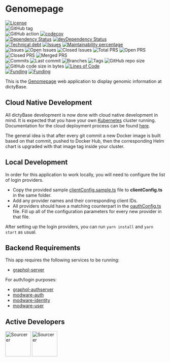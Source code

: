 # Genomepage

[![License](https://img.shields.io/badge/License-BSD%202--Clause-blue.svg)](LICENSE)  
![GitHub tag](https://img.shields.io/github/v/tag/dictyBase/genomepage)  
![GitHub action](https://github.com/dictyBase/genomepage/workflows/Node%20CI%20Develop/badge.svg)
[![codecov](https://codecov.io/gh/dictyBase/genomepage/branch/develop/graph/badge.svg)](https://codecov.io/gh/dictyBase/genomepage)  
[![Dependency Status](https://david-dm.org/dictyBase/genomepage/develop.svg?style=flat-square)](https://david-dm.org/dictyBase/genomepage/develop)
[![devDependency Status](https://david-dm.org/dictyBase/genomepage/develop/dev-status.svg?style=flat-square)](https://david-dm.org/dictyBase/genomepage/develop?type=dev)  
[![Technical debt](https://badgen.net/codeclimate/tech-debt/dictyBase/genomepage)](https://codeclimate.com/github/dictyBase/genomepage/trends/technical_debt)
[![Issues](https://badgen.net/codeclimate/issues/dictyBase/genomepage)](https://codeclimate.com/github/dictyBase/genomepage/issues)
[![Maintainability percentage](https://badgen.net/codeclimate/maintainability-percentage/dictyBase/genomepage)](https://codeclimate.com/github/dictyBase/genomepage)  
![Issues](https://badgen.net/github/issues/dictyBase/genomepage)
![Open Issues](https://badgen.net/github/open-issues/dictyBase/genomepage)
![Closed Issues](https://badgen.net/github/closed-issues/dictyBase/genomepage)
![Total PRS](https://badgen.net/github/prs/dictyBase/genomepage)
![Open PRS](https://badgen.net/github/open-prs/dictyBase/genomepage)
![Closed PRS](https://badgen.net/github/closed-prs/dictyBase/genomepage)
![Merged PRS](https://badgen.net/github/merged-prs/dictyBase/genomepage)  
![Commits](https://badgen.net/github/commits/dictyBase/genomepage/develop)
![Last commit](https://badgen.net/github/last-commit/dictyBase/genomepage/develop)
![Branches](https://badgen.net/github/branches/dictyBase/genomepage)
![Tags](https://badgen.net/github/tags/dictyBase/genomepage)
![GitHub repo size](https://img.shields.io/github/repo-size/dictyBase/genomepage?style=plastic)
![GitHub code size in bytes](https://img.shields.io/github/languages/code-size/dictyBase/genomepage?style=plastic)
[![Lines of Code](https://badgen.net/codeclimate/loc/dictyBase/genomepage)](https://codeclimate.com/github/dictyBase/genomepage/code)  
[![Funding](https://badgen.net/badge/NIGMS/Rex%20L%20Chisholm,dictyBase/yellow?list=|)](https://projectreporter.nih.gov/project_info_description.cfm?aid=9476993)
[![Funding](https://badgen.net/badge/NIGMS/Rex%20L%20Chisholm,DSC/yellow?list=|)](https://projectreporter.nih.gov/project_info_description.cfm?aid=9438930)

This is the [Genomepage](https://testdb.dictybase.org/gene/gflB) web application to display genomic information at dictyBase.

## Cloud Native Development

All dictyBase development is now done with cloud native development in mind. It is expected
that you have your own [Kubernetes](https://kubernetes.io/) cluster running. Documentation
for the cloud deployment process can be found [here](https://github.com/dictyBase/Migration/tree/master/deployment).

The general idea is that after every git commit a new Docker image is built based on that commit,
pushed to Docker Hub, then the corresponding Helm chart is upgraded with that image tag
inside your cluster.

## Local Development

In order for this application to work locally, you will need to configure the list of
login providers.

- Copy the provided sample [clientConfig.sample.ts](src/common/utils/clientConfig.sample.ts) file
  to **clientConfig.ts** in the same folder.
- Add any provider names and their corresponding client IDs.
- All providers should have a matching counterpart in the
  [oauthConfig.ts](src/common/utils/oauthConfig.ts) file. Fill up all of the
  configuration parameters for every new provider in that file.

After setting up the login providers, you can run `yarn install` and `yarn start` as usual.

## Backend Requirements

This app requires the following services to be running:

- [graphql-server](https://github.com/dictyBase/graphql-server)

For auth/login purposes:

- [graphql-authserver](https://github.com/dictyBase/graphql-authserver)
- [modware-auth](https://github.com/dictyBase/modware-auth)
- [modware-identity](https://github.com/dictyBase/modware-identity)
- [modware-user](https://github.com/dictyBase/modware-user)

## Active Developers

<a href="https://sourcerer.io/cybersiddhu"><img src="https://sourcerer.io/assets/avatar/cybersiddhu" height="80px" alt="Sourcerer"></a>
<a href="https://sourcerer.io/wildlifehexagon"><img src="https://sourcerer.io/assets/avatar/wildlifehexagon" height="80px" alt="Sourcerer"></a>
